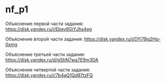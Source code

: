 # nf_p1
Объяснение первой части задания: https://disk.yandex.ru/i/Ebev8GiYJhs4eg

Объяснение второй части задания: https://disk.yandex.ru/i/DYj7Bg2Hq-0xmg

Объяснение третьей части задания: https://disk.yandex.ru/d/gShN7wa7E9m3DA

Объяснение четвертой части задания: https://disk.yandex.ru/i/7b4aQ1Qd97tzFQ
